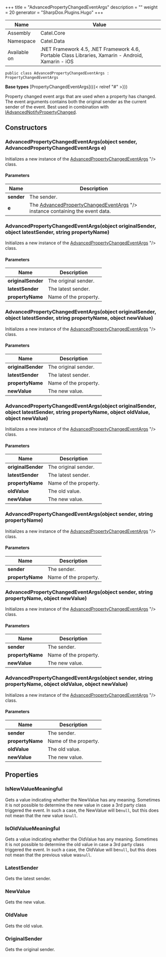 

+++
title = "AdvancedPropertyChangedEventArgs" 
description = ""
weight = 20
generator = "SharpDox.Plugins.Hugo"
+++

Name|Value
---|---
Assembly|Catel.Core
Namespace|Catel.Data
Available on|.NET Framework 4.5, .NET Framework 4.6, Portable Class Libraries, Xamarin - Android, Xamarin - iOS

```
public class AdvancedPropertyChangedEventArgs : PropertyChangedEventArgs
```

**Base types**
[PropertyChangedEventArgs]({{&lt; relref "#" &gt;}})

Property changed event args that are used when a property has changed. The event arguments contains both the original sender as the current sender of the event. Best used in combination with [IAdvancedNotifyPropertyChanged](#).

## Constructors

### AdvancedPropertyChangedEventArgs(object sender, AdvancedPropertyChangedEventArgs e)

Initializes a new instance of the [AdvancedPropertyChangedEventArgs](#) "/&gt; class.

#### Parameters

Name|Description
---|---
**sender**|The sender.
**e**|The [AdvancedPropertyChangedEventArgs](#) "/&gt; instance containing the event data.

### AdvancedPropertyChangedEventArgs(object originalSender, object latestSender, string propertyName)

Initializes a new instance of the [AdvancedPropertyChangedEventArgs](#) "/&gt; class.

#### Parameters

Name|Description
---|---
**originalSender**|The original sender.
**latestSender**|The latest sender.
**propertyName**|Name of the property.

### AdvancedPropertyChangedEventArgs(object originalSender, object latestSender, string propertyName, object newValue)

Initializes a new instance of the [AdvancedPropertyChangedEventArgs](#) "/&gt; class.

#### Parameters

Name|Description
---|---
**originalSender**|The original sender.
**latestSender**|The latest sender.
**propertyName**|Name of the property.
**newValue**|The new value.

### AdvancedPropertyChangedEventArgs(object originalSender, object latestSender, string propertyName, object oldValue, object newValue)

Initializes a new instance of the [AdvancedPropertyChangedEventArgs](#) "/&gt; class.

#### Parameters

Name|Description
---|---
**originalSender**|The original sender.
**latestSender**|The latest sender.
**propertyName**|Name of the property.
**oldValue**|The old value.
**newValue**|The new value.

### AdvancedPropertyChangedEventArgs(object sender, string propertyName)

Initializes a new instance of the [AdvancedPropertyChangedEventArgs](#) "/&gt; class.

#### Parameters

Name|Description
---|---
**sender**|The sender.
**propertyName**|Name of the property.

### AdvancedPropertyChangedEventArgs(object sender, string propertyName, object newValue)

Initializes a new instance of the [AdvancedPropertyChangedEventArgs](#) "/&gt; class.

#### Parameters

Name|Description
---|---
**sender**|The sender.
**propertyName**|Name of the property.
**newValue**|The new value.

### AdvancedPropertyChangedEventArgs(object sender, string propertyName, object oldValue, object newValue)

Initializes a new instance of the [AdvancedPropertyChangedEventArgs](#) "/&gt; class.

#### Parameters

Name|Description
---|---
**sender**|The sender.
**propertyName**|Name of the property.
**oldValue**|The old value.
**newValue**|The new value.

## Properties

### IsNewValueMeaningful

Gets a value indicating whether the NewValue has any meaning. Sometimes it is not possible to determine the new value in case a 3rd party class triggered the event. In such a case, the NewValue will be`null`, but this does not mean that the new value is`null`.

### IsOldValueMeaningful

Gets a value indicating whether the OldValue has any meaning. Sometimes it is not possible to determine the old value in case a 3rd party class triggered the event. In such a case, the OldValue will be`null`, but this does not mean that the previous value was`null`.

### LatestSender

Gets the latest sender.

### NewValue

Gets the new value.

### OldValue

Gets the old value.

### OriginalSender

Gets the original sender.

